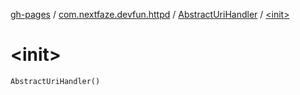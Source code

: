 [gh-pages](../../index.md) / [com.nextfaze.devfun.httpd](../index.md) / [AbstractUriHandler](index.md) / [&lt;init&gt;](./-init-.md)

# &lt;init&gt;

`AbstractUriHandler()`